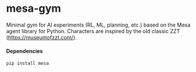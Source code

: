 # mesa-gym

Minimal gym for AI experiments (RL, ML, planning, etc.) based on the Mesa agent library for Python.
Characters are inspired by the old classic ZZT (https://museumofzzt.com/).

#### Dependencies

```
pip install mesa
```
